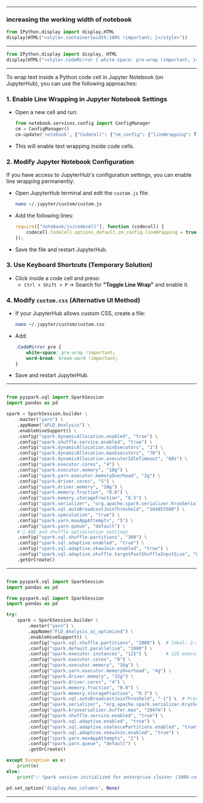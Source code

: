 
---
### increasing the working width of notebook

```python
from IPython.display import display,HTML
display(HTML("<style>.container{width:100% !important; }</style>"))

```

---

```python
from IPython.display import display, HTML
display(HTML("<style>.CodeMirror { white-space: pre-wrap !important; }</style>"))
```
---

To wrap text inside a Python code cell in Jupyter Notebook (on JupyterHub), you can use the following approaches:

### 1. **Enable Line Wrapping in Jupyter Notebook Settings**
   - Open a new cell and run:
     ```python
     from notebook.services.config import ConfigManager
     cm = ConfigManager()
     cm.update('notebook', {"CodeCell": {"cm_config": {"lineWrapping": True}}})
     ```
   - This will enable text wrapping inside code cells.

### 2. **Modify Jupyter Notebook Configuration**
   If you have access to JupyterHub's configuration settings, you can enable line wrapping permanently:
   - Open JupyterHub terminal and edit the `custom.js` file:
     ```bash
     nano ~/.jupyter/custom/custom.js
     ```
   - Add the following lines:
     ```js
     require(["notebook/js/codecell"], function (codecell) {
         codecell.CodeCell.options_default.cm_config.lineWrapping = true;
     });
     ```
   - Save the file and restart JupyterHub.

### 3. **Use Keyboard Shortcuts (Temporary Solution)**
   - Click inside a code cell and press:
     - `Ctrl + Shift + P` → Search for **"Toggle Line Wrap"** and enable it.

### 4. **Modify `custom.css` (Alternative UI Method)**
   - If your JupyterHub allows custom CSS, create a file:
     ```bash
     nano ~/.jupyter/custom/custom.css
     ```
   - Add:
     ```css
     .CodeMirror pre {
         white-space: pre-wrap !important;
         word-break: break-word !important;
     }
     ```
   - Save and restart JupyterHub.

---

```python

from pyspark.sql import SparkSession
import pandas as pd

spark = SparkSession.builder \
    .master("yarn") \
    .appName("aFLD_Analysis") \
    .enableHiveSupport() \
    .config("spark.dynamicAllocation.enabled", "true") \
    .config("spark.shuffle.service.enabled", "true") \
    .config("spark.dynamicAllocation.minExecutors", "1") \
    .config("spark.dynamicAllocation.maxExecutors", "70") \
    .config("spark.dynamicAllocation.executorIdleTimeout", "60s") \
    .config("spark.executor.cores", "4") \
    .config("spark.executor.memory", "10g") \
    .config("spark.yarn.executor.memoryOverhead", "2g") \
    .config("spark.driver.cores", "5") \
    .config("spark.driver.memory", "10g") \
    .config("spark.memory.fraction", "0.6") \
    .config("spark.memory.storageFraction", "0.5") \
    .config("spark.serializer", "org.apache.spark.serializer.KryoSerializer") \
    .config("spark.sql.autoBroadcastJoinThreshold", "104857600") \
    .config("spark.speculation", "true") \
    .config("spark.yarn.maxAppAttempts", "5") \
    .config("spark.yarn.queue", "default") \
    # 🔽 AQE and shuffle optimization settings
    .config("spark.sql.shuffle.partitions", "300") \
    .config("spark.sql.adaptive.enabled", "true") \
    .config("spark.sql.adaptive.skewJoin.enabled", "true") \
    .config("spark.sql.adaptive.shuffle.targetPostShuffleInputSize", "64MB") \
    .getOrCreate()


```

---
```python

from pyspark.sql import SparkSession
import pandas as pd

from pyspark.sql import SparkSession
import pandas as pd

try:
    spark = SparkSession.builder \
        .master("yarn") \
        .appName("FLD_Analysis_aj_optimized") \
        .enableHiveSupport() \
        .config("spark.sql.shuffle.partitions", "2000") \  # Ideal: 2–3x total executors
        .config("spark.default.parallelism", "2000") \
        .config("spark.executor.instances", "125") \       # 125 executors × 8 cores = 1000 cores
        .config("spark.executor.cores", "8") \
        .config("spark.executor.memory", "16g") \
        .config("spark.yarn.executor.memoryOverhead", "4g") \
        .config("spark.driver.memory", "32g") \
        .config("spark.driver.cores", "4") \
        .config("spark.memory.fraction", "0.8") \
        .config("spark.memory.storageFraction", "0.3") \
        .config("spark.sql.autoBroadcastJoinThreshold", "-1") \  # Prevent OOM for large joins
        .config("spark.serializer", "org.apache.spark.serializer.KryoSerializer") \
        .config("spark.kryoserializer.buffer.max", "2047m") \
        .config("spark.shuffle.service.enabled", "true") \
        .config("spark.sql.adaptive.enabled", "true") \
        .config("spark.sql.adaptive.coalescePartitions.enabled", "true") \
        .config("spark.sql.adaptive.skewJoin.enabled", "true") \
        .config("spark.yarn.maxAppAttempts", "2") \
        .config("spark.yarn.queue", "default") \
        .getOrCreate()

except Exception as e:
    print(e)
else:
    print("✅ Spark session initialized for enterprise cluster (1000-core optimized).")

pd.set_option('display.max_columns', None)


```


---





 